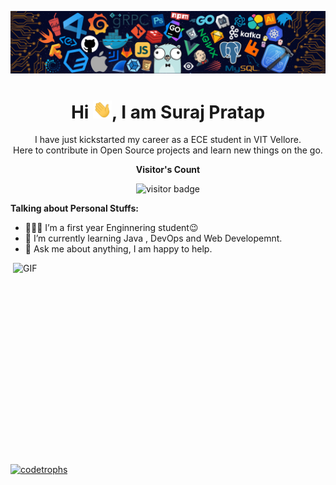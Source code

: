 <p align="center"><img src="https://raw.githubusercontent.com/KevinPatel04/KevinPatel04/master/header.png"></p>

<h1 align="center">Hi <img src="https://raw.githubusercontent.com/KevinPatel04/KevinPatel04/master/Hi.gif" width="30px">, I am Suraj Pratap </h1>

<p align="center" width="150px"> I have just kickstarted my career as a ECE student in VIT Vellore. <br> Here to contribute in Open Source projects and learn new things on the go.</p>

<p align="center"><b>Visitor's Count</b></p>
<p align="center"><img src="https://profile-counter.glitch.me/%7BSurajPratap10%7D/count.svg" alt="visitor badge"/></p>

**Talking about Personal Stuffs:**

- 👨🏽‍💻 I’m a first year Enginnering student:wink:
- 🌱 I’m currently learning Java , DevOps and Web Developemnt. 
- 💬 Ask me about anything, I am happy to help.

<img align="right" alt="GIF" src="https://github.com/abhisheknaiidu/abhisheknaiidu/blob/master/code.gif?raw=true" width="500" height="320" />

<a href="https://www.youtube.com/c/codetrophs" target="blank"><img align="center" src="https://cdn.jsdelivr.net/npm/simple-icons@3.0.1/icons/youtube.svg" alt="codetrophs" height="30" width="40" /></a>


